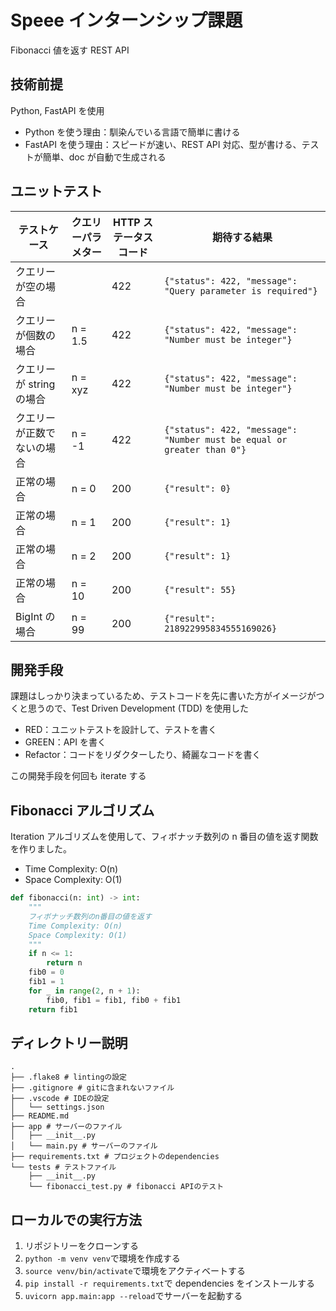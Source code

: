 # Speee インターンシップ課題

Fibonacci 値を返す REST API

## 技術前提

Python, FastAPI を使用

- Python を使う理由：馴染んでいる言語で簡単に書ける
- FastAPI を使う理由：スピードが速い、REST API 対応、型が書ける、テストが簡単、doc が自動で生成される

## ユニットテスト

| テストケース               | クエリーパラメター | HTTP ステータスコード | 期待する結果                                                           |
| -------------------------- | ------------------ | --------------------- | ---------------------------------------------------------------------- |
| クエリーが空の場合         |                    | 422                   | `{"status": 422, "message": "Query parameter is required"}`            |
| クエリーが個数の場合       | n = 1.5            | 422                   | `{"status": 422, "message": "Number must be integer"}`                 |
| クエリーが string の場合   | n = xyz            | 422                   | `{"status": 422, "message": "Number must be integer"}`                 |
| クエリーが正数でないの場合 | n = -1             | 422                   | `{"status": 422, "message": "Number must be equal or greater than 0"}` |
| 正常の場合                 | n = 0              | 200                   | `{"result": 0}`                                                        |
| 正常の場合                 | n = 1              | 200                   | `{"result": 1}`                                                        |
| 正常の場合                 | n = 2              | 200                   | `{"result": 1}`                                                        |
| 正常の場合                 | n = 10             | 200                   | `{"result": 55}`                                                       |
| BigInt の場合              | n = 99             | 200                   | `{"result": 218922995834555169026}`                                    |

## 開発手段

課題はしっかり決まっているため、テストコードを先に書いた方がイメージがつくと思うので、Test Driven Development (TDD) を使用した

- RED：ユニットテストを設計して、テストを書く
- GREEN：API を書く
- Refactor：コードをリダクターしたり、綺麗なコードを書く

この開発手段を何回も iterate する

## Fibonacci アルゴリズム

Iteration アルゴリズムを使用して、フィボナッチ数列の n 番目の値を返す関数を作りました。

- Time Complexity: O(n)
- Space Complexity: O(1)

```python
def fibonacci(n: int) -> int:
    """
    フィボナッチ数列のn番目の値を返す
    Time Complexity: O(n)
    Space Complexity: O(1)
    """
    if n <= 1:
        return n
    fib0 = 0
    fib1 = 1
    for _ in range(2, n + 1):
        fib0, fib1 = fib1, fib0 + fib1
    return fib1
```

## ディレクトリー説明

```
.
├── .flake8 # lintingの設定
├── .gitignore # gitに含まれないファイル
├── .vscode # IDEの設定
│   └── settings.json
├── README.md
├── app # サーバーのファイル
│   ├── __init__.py
│   └── main.py # サーバーのファイル
├── requirements.txt # プロジェクトのdependencies
└── tests # テストファイル
    ├── __init__.py
    └── fibonacci_test.py # fibonacci APIのテスト
```

## ローカルでの実行方法

1. リポジトリーをクローンする
2. `python -m venv venv`で環境を作成する
3. `source venv/bin/activate`で環境をアクティベートする
4. `pip install -r requirements.txt`で dependencies をインストールする
5. `uvicorn app.main:app --reload`でサーバーを起動する
